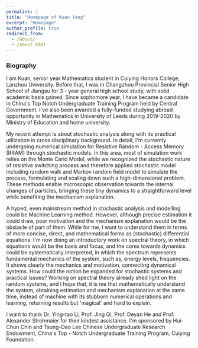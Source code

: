 ```yaml
---
permalink: /
title: "Homepage of Kuan Yang"
excerpt: "Homepage"
author_profile: true
redirect_from: 
  - /about/
  - /about.html
---
```


### Biography
I am Kuan, senior year Mathematics student in Cuiying Honors College, Lanzhou University. Before that, I was in Changzhou Provincial Senior High School of Jiangsu for 3 - year general high school study, with solid academic basis gained. Since sophomore year, I have became a candidate in China's Top Notch Undergraduate Training Program held by Central Government. I've also been awarded a fully-funded studying abroad opportunity in Mathematics in University of Leeds during 2019-2020 by Ministry of Education and home university.

My recent attempt is about stochastic analysis along with its practical utilization in cross disciplinary background. In detail, I'm currently undergoing numerical simulation for Resistive Random - Access Memory (RRAM) through stochastic models. In this area, most of simulation work relies on the Monte Carlo Model, while we recognized the stochastic nature of resistive switching process and therefore applied stochastic model including random walk and Markov random field model to simulate the process, formulating and scaling down such a high-dimensional problem. These methods enable microscopic observation towards the internal changes of particles, bringing these tiny dynamics to a straightforward level while benefiting the mechanism explanation.

A hyped, even mainstream method in stochastic analysis and modelling could be Machine Learning method. However, although precise estimation it could draw, poor motivation and the mechanism explanation would be the obstacle of part of them. While for me, I want to understand them in terms of more concise, direct, and mathematical forms as (stochastic) differential equations. I'm now doing an introductory work on spectral theory, in which equations would be the basis and focus, and the cores towards dynamics could be systematically interpreted, in which the spectrum represents fundamental mechanics of the system, such as, energy levels, frequencies. It shows clearly the mechanics and motivation, connecting dynamical systems. How could the notion be expanded for stochastic systems and practical issues? Working on spectral theory already shed light on the random systems, and I hope that, it is me that mathematically understand the system, obtaining estimation and mechanism explanation at the same time, instead of machine with its stubborn numerical operations and learning, returning results but 'magical' and hard to explain.

I want to thank Dr. Ying-tao Li, Prof. Jing Qi, Prof. Deyan He and Prof. Alexander Strohmaier for their kindest assistance. I'm sponsored by Hui-Chun Chin and Tsung-Dao Lee Chinese Undergraduate Research Endowment, China's Top - Notch Undergraduate Training Program, Cuiying Foundation.


<script type="text/javascript" id="clustrmaps" src="//clustrmaps.com/map_v2.js?d=-0m5H0yFZZ6l-AOmOBX7KWj0kEM2mYkZrczUAuYkWeY&cl=ffffff&w=a"></script>
